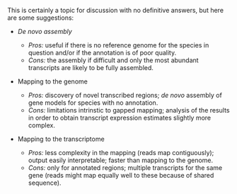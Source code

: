 This is certainly a topic for discussion with no definitive answers, but here are some suggestions:

* *De novo assembly*
  * *Pros:* useful if there is no reference genome for the species in question and/or if the annotation is of poor quality.
  * *Cons:* the assembly if difficult and only the most abundant transcripts are likely to be fully assembled.

* Mapping to the genome
  * *Pros:* discovery of novel transcribed regions; *de novo* assembly of gene models for species with no annotation.
  * *Cons:* limitations intrinstic to gapped mapping; analysis of the results in order to obtain transcript expression estimates slightly more complex.

* Mapping to the transcriptome
  * *Pros:* less complexity in the mapping (reads map contiguously); output easily interpretable; faster than mapping to the genome.
  * *Cons:* only for annotated regions; multiple transcripts for the same gene (reads might map equally well to these because of shared sequence).


 
